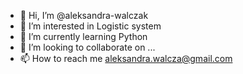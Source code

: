 - 👋 Hi, I’m @aleksandra-walczak
- 👀 I’m interested in Logistic system 
- 🌱 I’m currently learning Python
- 💞️ I’m looking to collaborate on ...
- 📫 How to reach me aleksandra.walcza@gmail.com

<!---
aleksandra-walczak/aleksandra-walczak is a ✨ special ✨ repository because its `README.md` (this file) appears on your GitHub profile.
You can click the Preview link to take a look at your changes.
--->
